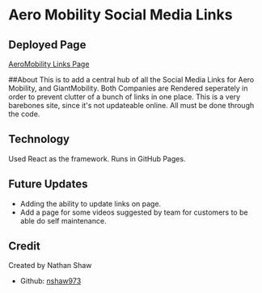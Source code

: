 # Aero Mobility Social Media Links

## Deployed Page
[AeroMobility Links Page](https://aeromobility.github.io/links/)

##About
This is to add a central hub of all the Social Media Links for 
Aero Mobility, and GiantMobility. Both Companies are Rendered seperately in order to prevent clutter of a bunch of links in one place.
This is a very barebones site, since it's not updateable online. All must be done through the code.

## Technology

Used React as the framework. Runs in GitHub Pages.

## Future Updates

- Adding the ability to update links on page.
- Add a page for some videos suggested by team for customers to be able do self maintenance.

## Credit
Created by Nathan Shaw
- Github: [nshaw973](https://github.com/nshaw973)
